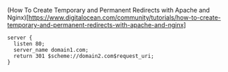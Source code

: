 (How To Create Temporary and Permanent Redirects with Apache and Nginx)[https://www.digitalocean.com/community/tutorials/how-to-create-temporary-and-permanent-redirects-with-apache-and-nginx]

```
server {
  listen 80;
  server_name domain1.com;
  return 301 $scheme://domain2.com$request_uri;
}
```
